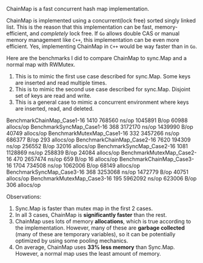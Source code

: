 ChainMap is a fast concurrent hash map implementation.

ChainMap is implemented using a concurrent(lock free) sorted singly linked list. This is the reason that this
implementation can be fast, memory-efficient, and _completely_ lock free.
If `Go` allows double CAS or manual memory management like `C++`, this implementation can be even more efficient. Yes,
implementing ChainMap in `C++` would be way faster than in `Go`.

Here are the benchmarks I did to compare ChainMap to sync.Map and a normal map with RWMutex.

1. This is to mimic the first use case described for sync.Map. Some keys are inserted and read multiple times.
2. This is to mimic the second use case described for sync.Map. Disjoint set of keys are read and write.
3. This is a general case to mimic a concurrent environment where keys are inserted, read, and deleted.

BenchmarkChainMap_Case1-16 1410 768560 ns/op 1045891 B/op 60988 allocs/op
BenchmarkSyncMap_Case1-16 368 3172170 ns/op 1439990 B/op 40749 allocs/op
BenchmarkMutexMap_Case1-16 332 3457266 ns/op 686377 B/op 293 allocs/op
BenchmarkChainMap_Case2-16 7620 194309 ns/op 256552 B/op 32016 allocs/op
BenchmarkSyncMap_Case2-16 1081 1128869 ns/op 258839 B/op 24084 allocs/op
BenchmarkMutexMap_Case2-16 470 2657474 ns/op 659 B/op 16 allocs/op
BenchmarkChainMap_Case3-16 1704 734508 ns/op 1062006 B/op 68149 allocs/op
BenchmarkSyncMap_Case3-16 368 3253068 ns/op 1472779 B/op 40751 allocs/op
BenchmarkMutexMap_Case3-16 195 5962092 ns/op 623006 B/op 306 allocs/op

Observations:

1. Sync.Map is faster than mutex map in the first 2 cases.
2. In all 3 cases, ChainMap is **significantly faster** than the rest.
3. ChainMap uses lots of memory **allocations**, which is true according to the implementation. However, many of these
   are **garbage collected** (many of these are temporary variables), so it can be potentially optimized by using some
   pooling mechanics.
4. On average, ChainMap uses **33% less memory** than Sync.Map. However, a normal map uses the least amount of memory.

